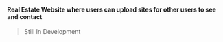 #### Real Estate Website where users can upload sites for other users to see and contact

> Still In Development